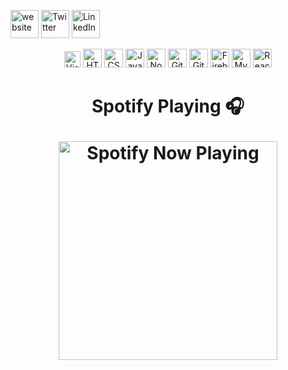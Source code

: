 
[<img  alt="website" width="45px" src="https://cdn4.iconfinder.com/data/icons/gradient-ui-1/512/browser-256.png"/>][website]
[<img alt="Twitter" width="45px" src="https://cdn2.iconfinder.com/data/icons/social-media-2285/512/1_Twitter_colored_svg-512.png" />][twitter]
[<img alt="LinkedIn" width="45px" src="https://cdn2.iconfinder.com/data/icons/social-media-applications/64/social_media_applications_14-linkedin-256.png" />][linkedin]



<p align="center">
<img alt="Visual Studio Code" width="26px" src="https://raw.githubusercontent.com/agomez99/agomez99.github.io/master/images/visual-studio-code.svg" />
<img  alt="HTML5" width="30px" src="https://raw.githubusercontent.com/agomez99/agomez99.github.io/master/images/html-5.svg" />
<img  alt="CSS3" width="30px" src="https://raw.githubusercontent.com/agomez99/agomez99.github.io/master/images/css-3.svg" />
<img alt="JavaScript" width="30px" src="https://raw.githubusercontent.com/agomez99/agomez99.github.io/master/images/javascript.svg" />
<img  alt="Node.js" width="30px" src="https://raw.githubusercontent.com/agomez99/agomez99.github.io/master/images/nodejs-icon.svg" />
<img  alt="Git" width="30px" src="https://raw.githubusercontent.com/agomez99/agomez99.github.io/master/images/git-icon.svg" />
<img  alt="GitHub" width="30px" src="https://raw.githubusercontent.com/agomez99/agomez99.github.io/master/images/github-icon.svg" />
<img  alt="Firebase" width="30px" src="https://raw.githubusercontent.com/agomez99/agomez99.github.io/master/images/firebase.svg" />
<img  alt="MySQL" width="30px" src="https://raw.githubusercontent.com/agomez99/agomez99.github.io/master/images/mysql.svg" />
<img  alt="React" width="30px" src="https://raw.githubusercontent.com/agomez99/agomez99.github.io/master/images/react.svg" />

</p>



<h1 align="center"><h1 align="center">Spotify Playing 🎧
  
[<p align="center"><p align="center"><img src="https://spotify-now-playing-woad.vercel.app/api/spotify-playing" alt="Spotify Now Playing" width="350"/>](https://open.spotify.com/user/126549782)


[website]: https://austinegomez.com/
[twitter]: https://twitter.com/austine_gomez
[linkedin]: https://www.linkedin.com/in/austine-gomez/

